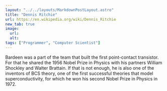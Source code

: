 ```yaml
---
layout: "../../layouts/MarkdownPostLayout.astro"
title: "Dennis Ritchie"
url: https://en.wikipedia.org/wiki/Dennis_Ritchie
new_tab: true
image:
  url:
  alt:
tags: ["Programmer", "Computer Scientist"]
---
```


Bardeen was a part of the team that built the first point-contact transistor. For that he shared the 1956 Nobel Prize in Physics with his partners William Shockley and Walter Brattain. If that is not enough, he is also one of the inventors of BCS theory, one of the first successful theories that model superconductivity, for which he won his second Nobel Prize in Physics in 1972.
